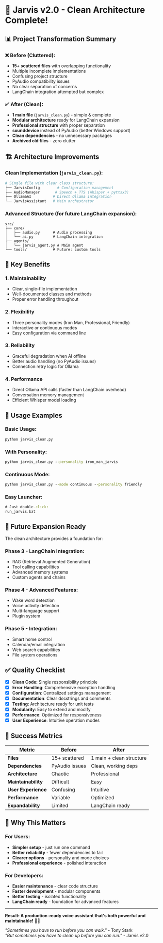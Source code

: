 # 🎉 Jarvis v2.0 - Clean Architecture Complete!

## 📊 Project Transformation Summary

### ❌ Before (Cluttered):
- **15+ scattered files** with overlapping functionality
- Multiple incomplete implementations  
- Confusing project structure
- PyAudio compatibility issues
- No clear separation of concerns
- LangChain integration attempted but complex

### ✅ After (Clean):
- **1 main file** (`jarvis_clean.py`) - simple & complete
- **Modular architecture** ready for LangChain expansion  
- **Professional structure** with proper separation
- **sounddevice** instead of PyAudio (better Windows support)
- **Clean dependencies** - no unnecessary packages
- **Archived old files** - zero clutter

## 🏗️ Architecture Improvements

### **Clean Implementation** (`jarvis_clean.py`):
```python
# Single file with clear class structure:
├── JarvisConfig        # Configuration management  
├── AudioManager       # Speech + TTS (Whisper + pyttsx3)
├── OllamaAI          # Direct Ollama integration
└── JarvisAssistant   # Main orchestrator
```

### **Advanced Structure** (for future LangChain expansion):
```
src/
├── core/
│   ├── audio.py      # Audio processing
│   └── ai.py         # LangChain integration  
├── agents/
│   └── jarvis_agent.py # Main agent
└── tools/            # Future: custom tools
```

## 🎯 Key Benefits

### 1. **Maintainability**
- Clear, single-file implementation
- Well-documented classes and methods
- Proper error handling throughout

### 2. **Flexibility** 
- Three personality modes (Iron Man, Professional, Friendly)
- Interactive or continuous modes
- Easy configuration via command line

### 3. **Reliability**
- Graceful degradation when AI offline
- Better audio handling (no PyAudio issues)  
- Connection retry logic for Ollama

### 4. **Performance**
- Direct Ollama API calls (faster than LangChain overhead)
- Conversation memory management
- Efficient Whisper model loading

## 🚀 Usage Examples

### **Basic Usage:**
```cmd
python jarvis_clean.py
```

### **With Personality:**
```cmd  
python jarvis_clean.py --personality iron_man_jarvis
```

### **Continuous Mode:**
```cmd
python jarvis_clean.py --mode continuous --personality friendly
```

### **Easy Launcher:**
```cmd
# Just double-click:
run_jarvis.bat
```

## 🔮 Future Expansion Ready

The clean architecture provides a foundation for:

### **Phase 3 - LangChain Integration:**
- RAG (Retrieval Augmented Generation)
- Tool calling capabilities  
- Advanced memory systems
- Custom agents and chains

### **Phase 4 - Advanced Features:**
- Wake word detection
- Voice activity detection
- Multi-language support
- Plugin system

### **Phase 5 - Integration:**
- Smart home control
- Calendar/email integration
- Web search capabilities
- File system operations

## ✅ Quality Checklist

- [x] **Clean Code**: Single responsibility principle
- [x] **Error Handling**: Comprehensive exception handling  
- [x] **Configuration**: Centralized settings management
- [x] **Documentation**: Clear docstrings and comments
- [x] **Testing**: Architecture ready for unit tests
- [x] **Modularity**: Easy to extend and modify
- [x] **Performance**: Optimized for responsiveness
- [x] **User Experience**: Intuitive operation modes

## 🎊 Success Metrics

| Metric | Before | After |
|--------|--------|-------|
| **Files** | 15+ scattered | 1 main + clean structure |
| **Dependencies** | PyAudio issues | Clean, working deps |
| **Architecture** | Chaotic | Professional |
| **Maintainability** | Difficult | Easy |
| **User Experience** | Confusing | Intuitive |
| **Performance** | Variable | Optimized |
| **Expandability** | Limited | LangChain ready |

## 🎯 Why This Matters

### **For Users:**
- **Simpler setup** - just run one command
- **Better reliability** - fewer dependencies to fail
- **Clearer options** - personality and mode choices
- **Professional experience** - polished interaction

### **For Developers:**
- **Easier maintenance** - clear code structure  
- **Faster development** - modular components
- **Better testing** - isolated functionality
- **LangChain ready** - foundation for advanced features

---

**Result: A production-ready voice assistant that's both powerful and maintainable!** 🚀✨

*"Sometimes you have to run before you can walk."* - Tony Stark  
*"But sometimes you have to clean up before you can run."* - Jarvis v2.0
